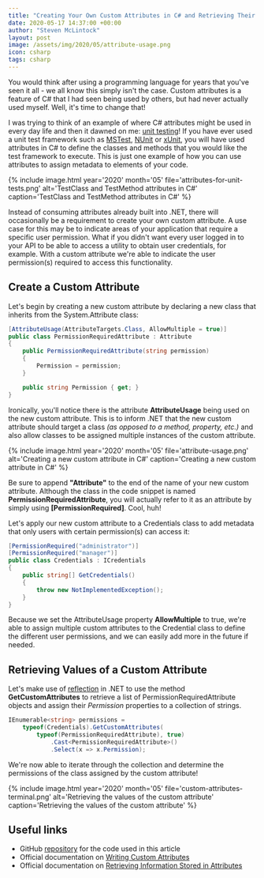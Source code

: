 ```yaml
---
title: "Creating Your Own Custom Attributes in C# and Retrieving Their Values"
date: 2020-05-17 14:37:00 +00:00
author: "Steven McLintock"
layout: post
image: /assets/img/2020/05/attribute-usage.png
icon: csharp
tags: csharp
---
```


You would think after using a programming language for years that you've seen it all - we all know this simply isn't the case. Custom attributes is a feature of C# that I had seen being used by others, but had never actually used myself. Well, it's time to change that!

I was trying to think of an example of where C# attributes might be used in every day life and then it dawned on me: [unit testing](https://kiltandcode.com/2019/06/16/best-practices-for-writing-unit-tests-in-csharp-for-bulletproof-code/)! If you have ever used a unit test framework such as [MSTest](https://docs.microsoft.com/en-us/dotnet/core/testing/unit-testing-with-mstest), [NUnit](https://nunit.org/) or [xUnit](https://xunit.net/), you will have used attributes in C# to define the classes and methods that you would like the test framework to execute. This is just one example of how you can use attributes to assign metadata to elements of your code.

{%
    include image.html
    year='2020'
    month='05'
    file='attributes-for-unit-tests.png'
    alt='TestClass and TestMethod attributes in C#'
    caption='TestClass and TestMethod attributes in C#'
%}

Instead of consuming attributes already built into .NET, there will occasionally be a requirement to create your own custom attribute. A use case for this may be to indicate areas of your application that require a specific user permission. What if you didn't want every user logged in to your API to be able to access a utility to obtain user credentials, for example. With a custom attribute we're able to indicate the user permission(s) required to access this functionality.

## Create a Custom Attribute

Let's begin by creating a new custom attribute by declaring a new class that inherits from the System.Attribute class:

```csharp
[AttributeUsage(AttributeTargets.Class, AllowMultiple = true)]
public class PermissionRequiredAttribute : Attribute
{
    public PermissionRequiredAttribute(string permission)
    {
        Permission = permission;
    }

    public string Permission { get; }
}
```

Ironically, you'll notice there is the attribute **AttributeUsage** being used on the new custom attribute. This is to inform .NET that the new custom attribute should target a class *(as opposed to a method, property, etc.)* and also allow classes to be assigned multiple instances of the custom attribute.

{%
    include image.html
    year='2020'
    month='05'
    file='attribute-usage.png'
    alt='Creating a new custom attribute in C#'
    caption='Creating a new custom attribute in C#'
%}

Be sure to append **"Attribute"** to the end of the name of your new custom attribute. Although the class in the code snippet is named **PermissionRequiredAttribute**, you will actually refer to it as an attribute by simply using **[PermissionRequired]**. Cool, huh!

Let's apply our new custom attribute to a Credentials class to add metadata that only users with certain permission(s) can access it:

```csharp
[PermissionRequired("administrator")]
[PermissionRequired("manager")]
public class Credentials : ICredentials
{
    public string[] GetCredentials()
    {
        throw new NotImplementedException();
    }
}
```

Because we set the AttributeUsage property **AllowMultiple** to true, we're able to assign multiple custom attributes to the Credential class to define the different user permissions, and we can easily add more in the future if needed.

## Retrieving Values of a Custom Attribute

Let's make use of [reflection](https://docs.microsoft.com/en-us/dotnet/framework/reflection-and-codedom/reflection) in .NET to use the method **GetCustomAttributes** to retrieve a list of PermissionRequiredAttribute objects and assign their *Permission* properties to a collection of strings.

```csharp
IEnumerable<string> permissions = 
    typeof(Credentials).GetCustomAttributes(
        typeof(PermissionRequiredAttribute), true)
            .Cast<PermissionRequiredAttribute>()
            .Select(x => x.Permission);
```

We're now able to iterate through the collection and determine the permissions of the class assigned by the custom attribute!

{%
    include image.html
    year='2020'
    month='05'
    file='custom-attributes-terminal.png'
    alt='Retrieving the values of the custom attribute'
    caption='Retrieving the values of the custom attribute'
%}

## Useful links

* GitHub [repository](https://github.com/kiltandcode/custom-attributes) for the code used in this article
* Official documentation on [Writing Custom Attributes](https://docs.microsoft.com/en-us/dotnet/standard/attributes/writing-custom-attributes)
* Official documentation on [Retrieving Information Stored in Attributes](https://docs.microsoft.com/en-us/dotnet/standard/attributes/retrieving-information-stored-in-attributes)